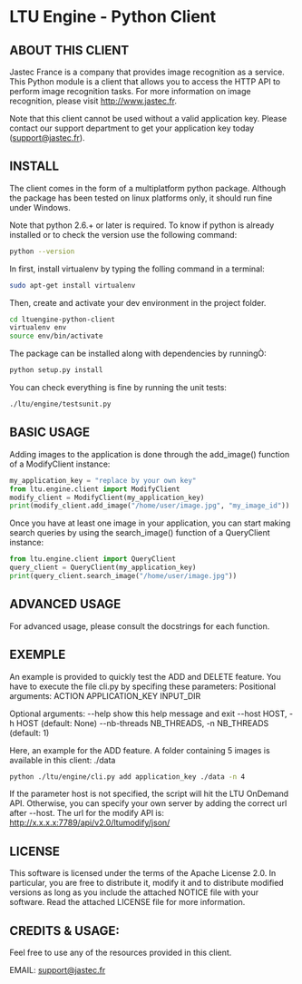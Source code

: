 
# LTU Engine - Python Client

## ABOUT THIS CLIENT
Jastec France is a company that provides image recognition as a service.
This Python module is a client that allows you to access the HTTP API to
perform image recognition tasks. For more information on image recognition,
please visit http://www.jastec.fr.


Note that this client cannot be used without a valid application key. Please
contact our support department to get your application key today
(support@jastec.fr).

## INSTALL
The client comes in the form of a multiplatform python package. Although the
package has been tested on linux platforms only, it should run fine under
Windows.

Note that python 2.6.+ or later is required.
To know if python is already installed or to check the version use the following command:
```bash
python --version
```

In first, install virtualenv  by typing the folling command in a terminal:
```bash
sudo apt-get install virtualenv

```

Then, create and activate your dev environment in the project folder.
```bash
cd ltuengine-python-client
virtualenv env
source env/bin/activate
```

The package can be installed along with dependencies by runningÒ:
```bash
python setup.py install
```

You can check everything is fine by running the unit tests:
```bash
./ltu/engine/testsunit.py
```

## BASIC USAGE
Adding images to the application is done through the add_image() function of a ModifyClient instance:
```python
my_application_key = "replace by your own key"
from ltu.engine.client import ModifyClient
modify_client = ModifyClient(my_application_key)
print(modify_client.add_image("/home/user/image.jpg", "my_image_id"))
```

Once you have at least one image in your application, you can start making
search queries by using the search_image() function of a  QueryClient instance:
```python
from ltu.engine.client import QueryClient
query_client = QueryClient(my_application_key)
print(query_client.search_image("/home/user/image.jpg"))
```

## ADVANCED USAGE

For advanced usage, please consult the docstrings for each function.

## EXEMPLE
An example is provided to quickly test the ADD and DELETE feature.
You have to execute the file cli.py by specifing these parameters:
Positional arguments:
  ACTION
  APPLICATION_KEY
  INPUT_DIR

Optional arguments:
  --help                show this help message and exit
  --host HOST, -h HOST  (default:  None)
  --nb-threads NB_THREADS, -n NB_THREADS
                        (default: 1)

Here, an example for the ADD feature. A folder containing 5 images is available in this client: ./data
```bash
python ./ltu/engine/cli.py add application_key ./data -n 4
```

If the parameter host is not specified, the script will hit the LTU OnDemand API.
Otherwise, you can specify your own server by adding the correct url after --host.
The url for the modify API is: http://x.x.x.x:7789/api/v2.0/ltumodify/json/

## LICENSE
This software is licensed under the terms of the Apache License 2.0. In
particular, you are free to distribute it, modify it and to distribute modified
versions as long as you include the attached NOTICE file with your software.
Read the attached LICENSE file for more information.

## CREDITS & USAGE:
Feel free to use any of the resources provided in this client.

EMAIL: support@jastec.fr
